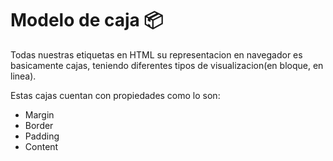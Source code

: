 # **Modelo de caja** 📦

Todas nuestras etiquetas en HTML su representacion en navegador es basicamente cajas, teniendo diferentes tipos de visualizacion(en bloque, en linea).

Estas cajas cuentan con propiedades como lo son: 
* Margin
* Border
* Padding
* Content